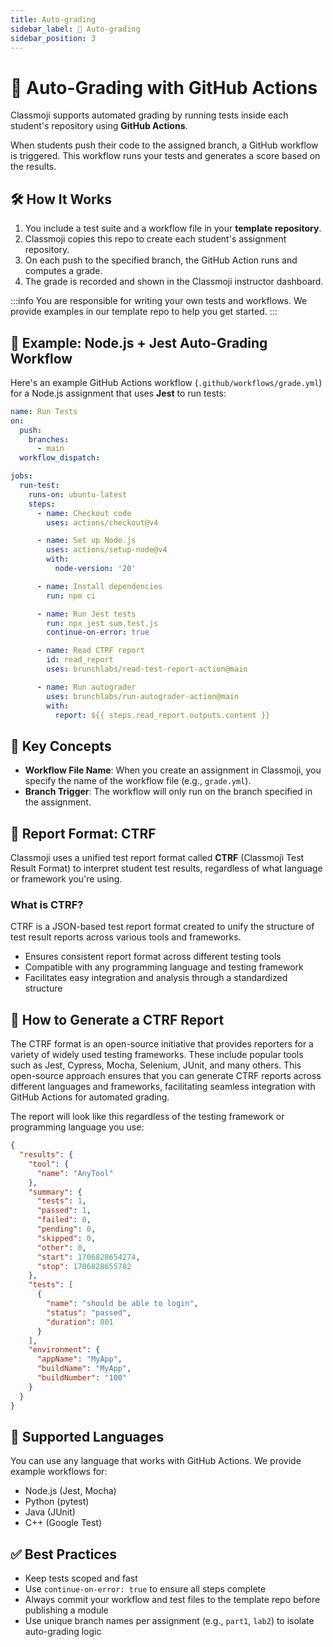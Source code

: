 ```yaml
---
title: Auto-grading
sidebar_label: 🤖 Auto-grading
sidebar_position: 3
---
```


# 🤖 Auto-Grading with GitHub Actions

Classmoji supports automated grading by running tests inside each student's repository using **GitHub Actions**.

When students push their code to the assigned branch, a GitHub workflow is triggered. This workflow runs your tests and generates a score based on the results.

## 🛠️ How It Works

1. You include a test suite and a workflow file in your **template repository**.
2. Classmoji copies this repo to create each student's assignment repository.
3. On each push to the specified branch, the GitHub Action runs and computes a grade.
4. The grade is recorded and shown in the Classmoji instructor dashboard.

:::info
You are responsible for writing your own tests and workflows. We provide examples in our template repo to help you get started.
:::

## 🧾 Example: Node.js + Jest Auto-Grading Workflow

Here's an example GitHub Actions workflow (`.github/workflows/grade.yml`) for a Node.js assignment that uses **Jest** to run tests:

```yaml
name: Run Tests
on:
  push:
    branches:
      - main
  workflow_dispatch:

jobs:
  run-test:
    runs-on: ubuntu-latest
    steps:
      - name: Checkout code
        uses: actions/checkout@v4

      - name: Set up Node.js
        uses: actions/setup-node@v4
        with:
          node-version: '20'

      - name: Install dependencies
        run: npm ci

      - name: Run Jest tests
        run: npx jest sum.test.js
        continue-on-error: true

      - name: Read CTRF report
        id: read_report
        uses: brunchlabs/read-test-report-action@main

      - name: Run autograder
        uses: brunchlabs/run-autograder-action@main
        with:
          report: ${{ steps.read_report.outputs.content }}
```

## 📕 Key Concepts

- **Workflow File Name**: When you create an assignment in Classmoji, you specify the name of the workflow file (e.g., `grade.yml`).
- **Branch Trigger**: The workflow will only run on the branch specified in the assignment.

## 🧩 Report Format: CTRF

Classmoji uses a unified test report format called **CTRF** (Classmoji Test Result Format) to interpret student test results, regardless of what language or framework you're using.

### What is CTRF?

CTRF is a JSON-based test report format created to unify the structure of test result reports across various tools and frameworks.

- Ensures consistent report format across different testing tools
- Compatible with any programming language and testing framework
- Facilitates easy integration and analysis through a standardized structure

## 🔧 How to Generate a CTRF Report

The CTRF format is an open-source initiative that provides reporters for a variety of widely used testing frameworks. These include popular tools such as Jest, Cypress, Mocha, Selenium, JUnit, and many others. This open-source approach ensures that you can generate CTRF reports across different languages and frameworks, facilitating seamless integration with GitHub Actions for automated grading.

The report will look like this regardless of the testing framework or programming language you use:

```json
{
  "results": {
    "tool": {
      "name": "AnyTool"
    },
    "summary": {
      "tests": 1,
      "passed": 1,
      "failed": 0,
      "pending": 0,
      "skipped": 0,
      "other": 0,
      "start": 1706828654274,
      "stop": 1706828655782
    },
    "tests": [
      {
        "name": "should be able to login",
        "status": "passed",
        "duration": 801
      }
    ],
    "environment": {
      "appName": "MyApp",
      "buildName": "MyApp",
      "buildNumber": "100"
    }
  }
}
```

## 🔧 Supported Languages

You can use any language that works with GitHub Actions. We provide example workflows for:

- Node.js (Jest, Mocha)
- Python (pytest)
- Java (JUnit)
- C++ (Google Test)

## ✅ Best Practices

- Keep tests scoped and fast
- Use `continue-on-error: true` to ensure all steps complete
- Always commit your workflow and test files to the template repo before publishing a module
- Use unique branch names per assignment (e.g., `part1`, `lab2`) to isolate auto-grading logic
